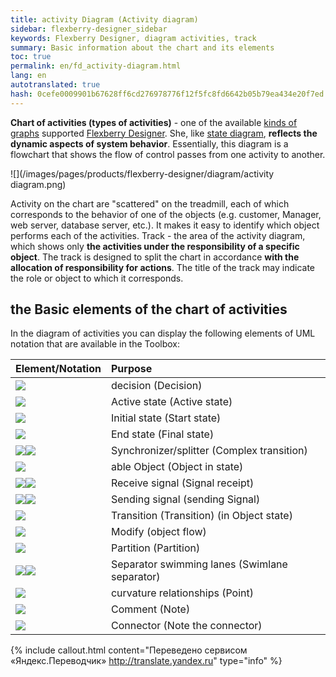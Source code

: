 ```yaml
--- 
title: activity Diagram (Activity diagram) 
sidebar: flexberry-designer_sidebar 
keywords: Flexberry Designer, diagram activities, track 
summary: Basic information about the chart and its elements 
toc: true 
permalink: en/fd_activity-diagram.html 
lang: en 
autotranslated: true 
hash: 0cefe0009901b67628ff6cd276978776f12f5fc8fd6642b05b79ea434e20f7ed 
--- 
```


**Chart of activities (types of activities)** - one of the available [kinds of graphs](fd_editing-diagram.html) supported [Flexberry Designer](fd_flexberry-designer.html). 
She, like [state diagram](fd_statechart-diagram.html), **reflects the dynamic aspects of system behavior**. Essentially, this diagram is a flowchart that shows the flow of control passes from one activity to another. 

![](/images/pages/products/flexberry-designer/diagram/activity diagram.png) 

Activity on the chart are "scattered" on the treadmill, each of which corresponds to the behavior of one of the objects (e.g. customer, Manager, web server, database server, etc.). It makes it easy to identify which object performs each of the activities. Track - the area of the activity diagram, which shows only **the activities under the responsibility of a specific object**. The track is designed to split the chart in accordance **with the allocation of responsibility for actions**. The title of the track may indicate the role or object to which it corresponds. 

## the Basic elements of the chart of activities 

In the diagram of activities you can display the following elements of UML notation that are available in the Toolbox: 

Element/Notation | Purpose 
:------------------------------------------------------------------|:-------------------------------------------- 
![](/images/pages/products/flexberry-designer/diagram/decision.jpg) | decision (Decision) 
![](/images/pages/products/flexberry-designer/diagram/activeobject1.jpg) | Active state (Active state) 
![](/images/pages/products/flexberry-designer/diagram/startstate.jpg) | Initial state (Start state) 
![](/images/pages/products/flexberry-designer/diagram/finalstate.jpg) | End state (Final state) 
![](/images/pages/products/flexberry-designer/diagram/complextransition.jpg)![](/images/pages/products/flexberry-designer/diagram/complextransition_ver.jpg) | Synchronizer/splitter (Complex transition) 
![](/images/pages/products/flexberry-designer/diagram/objinstate.jpg) | able Object (Object in state) 
![](/images/pages/products/flexberry-designer/diagram/signalreceipt-l.jpg)![](/images/pages/products/flexberry-designer/diagram/signalreceipt-r.jpg) | Receive signal (Signal receipt) 
![](/images/pages/products/flexberry-designer/diagram/signalsend-l.jpg)![](/images/pages/products/flexberry-designer/diagram/signalsend-r.jpg) | Sending signal (sending Signal) 
![](/images/pages/products/flexberry-designer/diagram/transition.jpg) | Transition (Transition) (in Object state) 
![](/images/pages/products/flexberry-designer/diagram/objectflow.jpg) | Modify (object flow) 
![](/images/pages/products/flexberry-designer/diagram/partition.jpg) | Partition (Partition) 
![](/images/pages/products/flexberry-designer/diagram/swlane-h.jpg)![](/images/pages/products/flexberry-designer/diagram/swlane-v.jpg) | Separator swimming lanes (Swimlane separator) 
![](/images/pages/products/flexberry-designer/diagram/corner.jpg) | curvature relationships (Point) 
![](/images/pages/products/flexberry-designer/diagram/note.jpg) | Comment (Note) 
![](/images/pages/products/flexberry-designer/diagram/noteconn.jpg) | Connector (Note the connector) 



{% include callout.html content="Переведено сервисом «Яндекс.Переводчик» <http://translate.yandex.ru>" type="info" %}
